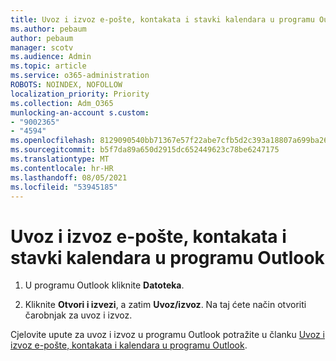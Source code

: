 ```yaml
---
title: Uvoz i izvoz e-pošte, kontakata i stavki kalendara u programu Outlook
ms.author: pebaum
author: pebaum
manager: scotv
ms.audience: Admin
ms.topic: article
ms.service: o365-administration
ROBOTS: NOINDEX, NOFOLLOW
localization_priority: Priority
ms.collection: Adm_O365
munlocking-an-account s.custom:
- "9002365"
- "4594"
ms.openlocfilehash: 8129090540bb71367e57f22abe7cfb5d2c393a18807a699ba26440928a87fbe7
ms.sourcegitcommit: b5f7da89a650d2915dc652449623c78be6247175
ms.translationtype: MT
ms.contentlocale: hr-HR
ms.lasthandoff: 08/05/2021
ms.locfileid: "53945185"
---
```

# <a name="import-and-export-outlook-email-contacts-and-calendar-items"></a>Uvoz i izvoz e-pošte, kontakata i stavki kalendara u programu Outlook

1. U programu Outlook kliknite **Datoteka**.

2. Kliknite **Otvori i izvezi**, a zatim **Uvoz/izvoz**. Na taj ćete način otvoriti čarobnjak za uvoz i izvoz.

Cjelovite upute za uvoz i izvoz u programu Outlook potražite u članku [Uvoz i izvoz e-pošte, kontakata i kalendara u programu Outlook](https://support.office.com/article/import-and-export-outlook-email-contacts-and-calendar-92577192-3881-4502-b79d-c3bbada6c8ef).

